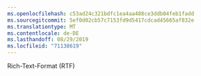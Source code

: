 ```yaml
---
ms.openlocfilehash: c53ad24c321bdfc1ea4aa408ce3ddb04feb1fadd
ms.sourcegitcommit: 5ef0d02cb57c7153fd9d5417cdcad45665af832e
ms.translationtype: MT
ms.contentlocale: de-DE
ms.lasthandoff: 08/29/2019
ms.locfileid: "71138619"
---
```

Rich-Text-Format (RTF)